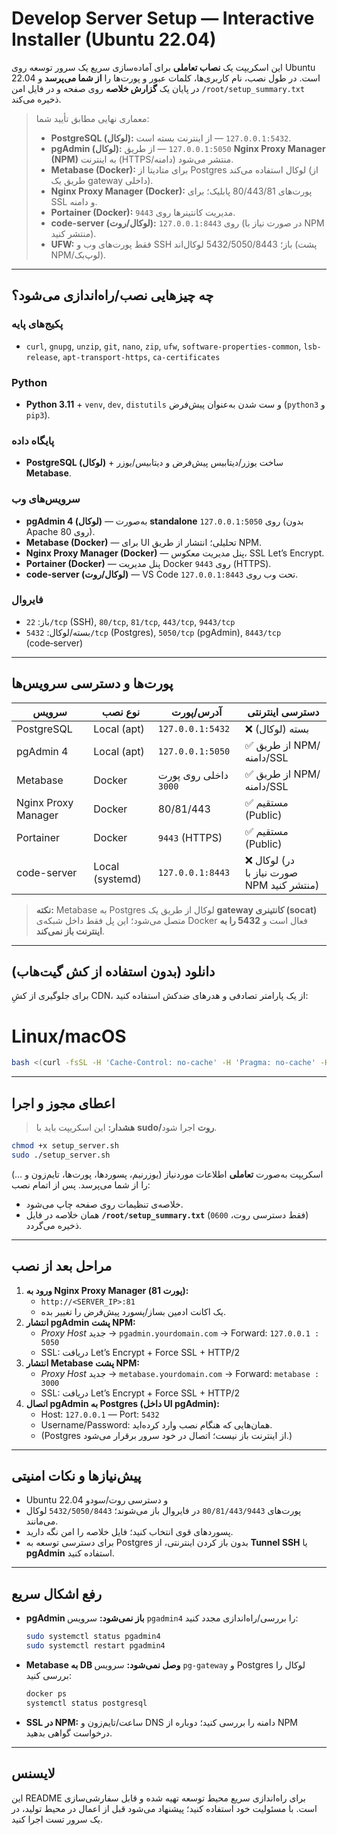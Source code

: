 # Develop Server Setup — Interactive Installer (Ubuntu 22.04)

این اسکریپت یک **نصاب تعاملی** برای آماده‌سازی سریع یک سرور توسعه روی Ubuntu 22.04 است. در طول نصب، نام کاربری‌ها، کلمات عبور و پورت‌ها را **از شما می‌پرسد** و در پایان یک **گزارش خلاصه** روی صفحه و در فایل امن `/root/setup_summary.txt` ذخیره می‌کند.

> معماری نهایی مطابق تأیید شما:
>
> - **PostgreSQL (لوکال):** `127.0.0.1:5432` — از اینترنت بسته است.
> - **pgAdmin (لوکال):** `127.0.0.1:5050` — از طریق **Nginx Proxy Manager (NPM)** به اینترنت (HTTPS/دامنه) منتشر می‌شود.
> - **Metabase (Docker):** برای متادیتا از Postgres لوکال استفاده می‌کند (از طریق یک gateway داخلی).
> - **Nginx Proxy Manager (Docker):** پورت‌های 80/443/81 پابلیک؛ برای SSL و دامنه.
> - **Portainer (Docker):** مدیریت کانتینرها روی `9443`.
> - **code-server (لوکال/روت):** روی `127.0.0.1:8443` (در صورت نیاز با NPM منتشر کنید).
> - **UFW:** فقط پورت‌های وب و SSH باز؛ 5432/5050/8443 لوکال‌اند (پشت NPM/لوپ‌بک).

---

## چه چیزهایی نصب/راه‌اندازی می‌شود؟

### پکیج‌های پایه
- `curl`, `gnupg`, `unzip`, `git`, `nano`, `zip`, `ufw`, `software-properties-common`, `lsb-release`, `apt-transport-https`, `ca-certificates`

### Python
- **Python 3.11** + `venv`, `dev`, `distutils` و ست شدن به‌عنوان پیش‌فرض (`python3` و `pip3`).

### پایگاه داده
- **PostgreSQL (لوکال)** + ساخت یوزر/دیتابیس پیش‌فرض و دیتابیس/یوزر **Metabase**.

### سرویس‌های وب
- **pgAdmin 4 (لوکال)** — به‌صورت **standalone** روی `127.0.0.1:5050` (بدون Apache روی 80).
- **Metabase (Docker)** — برای UI تحلیلی؛ انتشار از طریق NPM.
- **Nginx Proxy Manager (Docker)** — پنل مدیریت معکوس، SSL Let’s Encrypt.
- **Portainer (Docker)** — پنل مدیریت Docker روی `9443` (HTTPS).
- **code-server (لوکال/روت)** — VS Code تحت وب روی `127.0.0.1:8443`.

### فایروال
- باز: `22/tcp` (SSH), `80/tcp`, `81/tcp`, `443/tcp`, `9443/tcp`
- بسته/لوکال: `5432/tcp` (Postgres), `5050/tcp` (pgAdmin), `8443/tcp` (code‑server)

---

## پورت‌ها و دسترسی سرویس‌ها

| سرویس | نوع نصب | آدرس/پورت | دسترسی اینترنتی |
|---|---|---|---|
| PostgreSQL | Local (apt) | `127.0.0.1:5432` | ❌ بسته (لوکال) |
| pgAdmin 4 | Local (apt) | `127.0.0.1:5050` | ✅ از طریق NPM/دامنه/SSL |
| Metabase | Docker | داخلی روی پورت `3000` | ✅ از طریق NPM/دامنه/SSL |
| Nginx Proxy Manager | Docker | 80/81/443 | ✅ مستقیم (Public) |
| Portainer | Docker | `9443` (HTTPS) | ✅ مستقیم (Public) |
| code-server | Local (systemd) | `127.0.0.1:8443` | ❌ لوکال (در صورت نیاز با NPM منتشر کنید) |

> **نکته:** Metabase به Postgres لوکال از طریق یک **gateway کانتینری (socat)** متصل می‌شود؛ این پل فقط داخل شبکه‌ی Docker فعال است و **5432 را به اینترنت باز نمی‌کند**.

---

## دانلود (بدون استفاده از کش گیت‌هاب)

برای جلوگیری از کشِ CDN، از یک پارامتر تصادفی و هدرهای ضدکش استفاده کنید:
# Linux/macOS
```bash
bash <(curl -fsSL -H 'Cache-Control: no-cache' -H 'Pragma: no-cache' -H 'If-None-Match:' "https://raw.githubusercontent.com/BigPyth0n/Develop-Server-Setup/refs/heads/main/setup_server.sh?nocache=$(date +%s)")
```


---

## اعطای مجوز و اجرا

> **هشدار:** این اسکریپت باید با **sudo/روت** اجرا شود.

```bash
chmod +x setup_server.sh
sudo ./setup_server.sh
```

اسکریپت به‌صورت **تعاملی** اطلاعات موردنیاز (یوزرنیم، پسوردها، پورت‌ها، تایم‌زون و …) را از شما می‌پرسد. پس از اتمام نصب:

- خلاصه‌ی تنظیمات روی صفحه چاپ می‌شود.
- همان خلاصه در فایل **`/root/setup_summary.txt`** (فقط دسترسی روت، `0600`) ذخیره می‌گردد.

---

## مراحل بعد از نصب

1. **ورود به Nginx Proxy Manager (پورت 81):**  
   - `http://<SERVER_IP>:81`  
   - یک اکانت ادمین بساز/پسورد پیش‌فرض را تغییر بده.
2. **انتشار pgAdmin پشت NPM:**  
   - *Proxy Host* جدید → `pgadmin.yourdomain.com` → Forward: `127.0.0.1 : 5050`  
   - SSL: دریافت Let’s Encrypt + Force SSL + HTTP/2
3. **انتشار Metabase پشت NPM:**  
   - *Proxy Host* جدید → `metabase.yourdomain.com` → Forward: `metabase : 3000`  
   - SSL: دریافت Let’s Encrypt + Force SSL + HTTP/2
4. **اتصال pgAdmin به Postgres (داخل UI pgAdmin):**  
   - Host: `127.0.0.1` — Port: `5432`  
   - Username/Password: همان‌هایی که هنگام نصب وارد کرده‌اید.  
   - (Postgres از اینترنت باز نیست؛ اتصال در خود سرور برقرار می‌شود.)

---

## پیش‌نیازها و نکات امنیتی

- Ubuntu 22.04 و دسترسی روت/سودو
- پورت‌های `80/81/443/9443` در فایروال باز می‌شوند؛ `5432/5050/8443` لوکال می‌مانند.
- پسوردهای قوی انتخاب کنید؛ فایل خلاصه را امن نگه دارید.
- برای دسترسی توسعه به Postgres بدون باز کردن اینترنتی، از **Tunnel SSH** یا **pgAdmin** استفاده کنید.

---

## رفع اشکال سریع

- **pgAdmin باز نمی‌شود:** سرویس `pgadmin4` را بررسی/راه‌اندازی مجدد کنید:  
  ```bash
  sudo systemctl status pgadmin4
  sudo systemctl restart pgadmin4
  ```
- **Metabase به DB وصل نمی‌شود:** سرویس `pg-gateway` و Postgres لوکال را بررسی کنید:  
  ```bash
  docker ps
  systemctl status postgresql
  ```
- **SSL در NPM:** ساعت/تایم‌زون و DNS دامنه را بررسی کنید؛ دوباره از NPM درخواست گواهی بدهید.

---

## لایسنس

این README برای راه‌اندازی سریع محیط توسعه تهیه شده و قابل سفارشی‌سازی است. با مسئولیت خود استفاده کنید؛ پیشنهاد می‌شود قبل از اعمال در محیط تولید، در یک سرور تست اجرا کنید.
